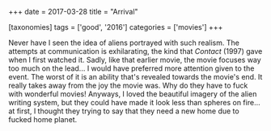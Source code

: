 +++
date = 2017-03-28
title = "Arrival"

[taxonomies]
tags = ['good', '2016']
categories = ['movies']
+++

Never have I seen the idea of aliens portrayed with such realism. The
attempts at communication is exhilarating, the kind that *Contact*
(1997) gave when I first watched it. Sadly, like that earlier movie, the
movie focuses way too much on the lead\... I would have preferred more
attention given to the event. The worst of it is an ability that\'s
revealed towards the movie\'s end. It really takes away from the joy the
movie was. Why do they have to fuck with wonderful movies! Anyways, I
loved the beautiful imagery of the alien writing system, but they could
have made it look less than spheres on fire\... at first, I thought they
trying to say that they need a new home due to fucked home planet.
